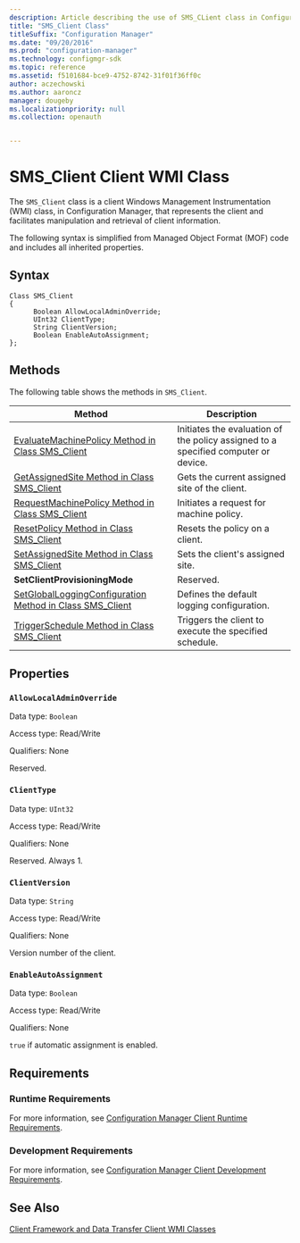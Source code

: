 ```yaml
---
description: Article describing the use of SMS_CLient class in Configuration Manager to represent the client and facilitate manipulation and retrieval of client information.
title: "SMS_Client Class"
titleSuffix: "Configuration Manager"
ms.date: "09/20/2016"
ms.prod: "configuration-manager"
ms.technology: configmgr-sdk
ms.topic: reference
ms.assetid: f5101684-bce9-4752-8742-31f01f36ff0c
author: aczechowski
ms.author: aaroncz
manager: dougeby
ms.localizationpriority: null
ms.collection: openauth


---
```


# SMS_Client Client WMI Class

The `SMS_Client` class is a client Windows Management Instrumentation (WMI) class, in Configuration Manager, that represents the client and facilitates manipulation and retrieval of client information.  

The following syntax is simplified from Managed Object Format (MOF) code and includes all inherited properties.

## Syntax  

```syntax
Class SMS_Client  
{
      Boolean AllowLocalAdminOverride;  
      UInt32 ClientType;  
      String ClientVersion;  
      Boolean EnableAutoAssignment;  
};
```

## Methods

The following table shows the methods in `SMS_Client`.  

|Method|Description|
|------------|-----------------|
|[EvaluateMachinePolicy Method in Class SMS_Client](../../../../../develop/reference/core/clients/client-classes/evaluatemachinepolicy-method-in-class-sms_client.md)|Initiates the evaluation of the policy assigned to a specified computer or device.|
|[GetAssignedSite Method in Class SMS_Client](../../../../../develop/reference/core/clients/client-classes/getassignedsite-method-in-class-sms_client.md)|Gets the current assigned site of the client.|
|[RequestMachinePolicy Method in Class SMS_Client](../../../../../develop/reference/core/clients/client-classes/requestmachinepolicy-method-in-class-sms_client.md)|Initiates a request for machine policy.|
|[ResetPolicy Method in Class SMS_Client](../../../../../develop/reference/core/clients/client-classes/resetpolicy-method-in-class-sms_client.md)|Resets the policy on a client.|
|[SetAssignedSite Method in Class SMS_Client](../../../../../develop/reference/core/clients/client-classes/setassignedsite-method-in-class-sms_client.md)|Sets the client's assigned site.|
|**SetClientProvisioningMode**|Reserved.|
|[SetGlobalLoggingConfiguration Method in Class SMS_Client](../../../../../develop/reference/core/clients/client-classes/setgloballoggingconfiguration-method-in-class-sms_client.md)|Defines the default logging configuration.|
|[TriggerSchedule Method in Class SMS_Client](../../../../../develop/reference/core/clients/client-classes/triggerschedule-method-in-class-sms_client.md)|Triggers the client to execute the specified schedule.|

## Properties

### `AllowLocalAdminOverride`

Data type: `Boolean`

Access type: Read/Write

Qualifiers: None

Reserved.

### `ClientType`

Data type: `UInt32`

Access type: Read/Write

Qualifiers: None

Reserved. Always 1.

### `ClientVersion`

Data type: `String`

Access type: Read/Write

Qualifiers: None

Version number of the client.

### `EnableAutoAssignment`

Data type: `Boolean`

Access type: Read/Write

Qualifiers: None

`true` if automatic assignment is enabled.

## Requirements

### Runtime Requirements

For more information, see [Configuration Manager Client Runtime Requirements](../../../../../develop/core/reqs/client-runtime-requirements.md).  

### Development Requirements

For more information, see [Configuration Manager Client Development Requirements](../../../../../develop/core/reqs/client-development-requirements.md).  

## See Also

[Client Framework and Data Transfer Client WMI Classes](../../../../../develop/reference/core/clients/client-classes/client-framework-and-data-transfer-client-wmi-classes.md)
